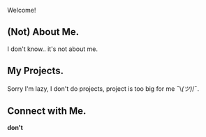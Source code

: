 Welcome!

## (Not) About Me.
I don't know.. it's not about me.

## My Projects.
Sorry I'm lazy, I don't do projects, project is too big for me ¯\\_(ツ)_/¯.

## Connect with Me.
**don't**

<!--
I keep this here, I always forgot what I have to put in my README file, hehe
- 👋 Hi, I’m @allwymy
- 👀 I’m interested in **sleeping**
- 🌱 I’m currently learning **I'm not**
- 💞️ I’m looking to collaborate on **no**
- 📫 How to reach me **don't**
- 😄 Pronouns: I don't do drugs
- ⚡ Fun fact: I'm **indeed* Ryan Gosling
--->

<!---
I deleted it 😔
--->
